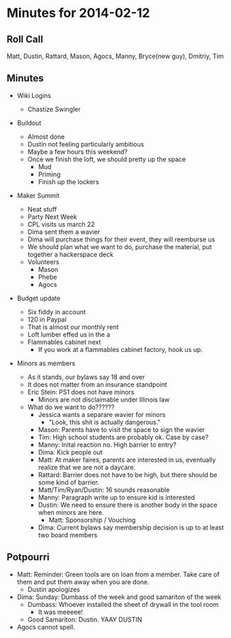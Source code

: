 Minutes for 2014-02-12
======================

Roll Call
---------
Matt, Dustin, Rattard, Mason, Agocs, Manny, Bryce(new guy), Dmitriy, Tim

Minutes
-------

- Wiki Logins
	- Chastize Swingler

- Buildout
	- Almost done
	- Dustin not feeling particularly ambitious
	- Maybe a few hours this weekend?
	- Once we finish the loft, we should pretty up the space
		- Mud
		- Priming
		- Finish up the lockers

- Maker Summit
	- Neat stuff
	- Party Next Week
	- CPL visits us march 22
	- Dima sent them a wavier
	- Dima will purchase things for their event, they will reemburse us
	- We should plan what we want to do, purchase the material, put together a hackerspace deck
	- Volunteers
		- Mason
		- Phebe
		- Agocs
- Budget update
	- Six fiddy in account
	- 120 in Paypal
	- That is almost our monthly rent
	- Loft lumber effed us in the a
	- Flammables cabinet next
		- If you work at a flammables cabinet factory, hook us up.

- Minors as members
	- As it stands, our bylaws say 18 and over
	- It does not matter from an insurance standpoint
	- Eric Stein: PS1 does not have minors
		- Minors are not disclaimable under Illinois law
	- What do we want to do??????
		- Jessica wants a separare wavier for minors
			- "Look, this shit is actually dangerous."
		- Mason: Parents have to visit the space to sign the wavier
		- Tim: High school students are probably ok. Case by case?
		- Manny: Inital reaction no. High barrier to entry?
		- Dima: Kick people out
		- Matt: At maker faires, parents are interested in us, eventually realize that we are not a daycare.
		- Rattard: Barrier does not have to be high, but there should be some kind of barrier.
		- Matt/Tim/Ryan/Dustin: 16 sounds reasonable
		- Manny: Paragraph write up to ensure kid is interested
		- Dustin: We need to ensure there is another body in the space when minors are here.
			- Matt: Sponsorship / Vouching
		- Dima: Current bylaws say membership decision is up to at least two board members

Potpourri
---------

- Matt: Reminder: Green tools are on loan from a member. Take care of them and put them away when you are done.
	- Dustin apologizes
- Dima: Sunday: Dumbass of the week and good samariton of the week
	- Dumbass: Whoever installed the sheet of drywall in the tool room
		- It was meeeee!
	- Good Samariton: Dustin. YAAY DUSTIN
- Agocs cannot spell.
